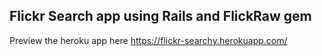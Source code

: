## Flickr Search app using Rails and FlickRaw gem

Preview the heroku app here
https://flickr-searchy.herokuapp.com/
